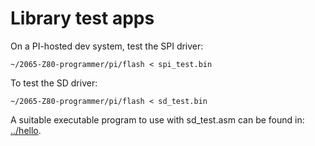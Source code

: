 # Library test apps

On a PI-hosted dev system, test the SPI driver:

	~/2065-Z80-programmer/pi/flash < spi_test.bin

To test the SD driver:

	~/2065-Z80-programmer/pi/flash < sd_test.bin

A suitable executable program to use with sd_test.asm can be found in: [../hello](../hello).
